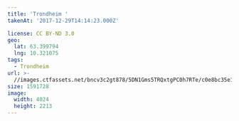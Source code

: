 ```yaml
---
title: 'Trondheim '
takenAt: '2017-12-29T14:14:23.000Z'

license: CC BY-ND 3.0
geo:
  lat: 63.399794
  lng: 10.321075
tags:
  - Trondheim
url: >-
  //images.ctfassets.net/bncv3c2gt878/5DN1Gms5TRQxtgPC0h7RTe/c0e8bc35e17819ff56b50b3ad68b0dbf/trondheim_27597301349_o
size: 1591728
image:
  width: 4024
  height: 2213
---
```

